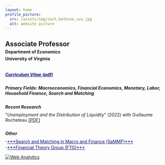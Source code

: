 ```yaml
---
layout: home
profile_picture:
  src: /assets/img/zach_bethune_uva.jpg
  alt: website picture
---
```


## Associate Professor
<p style="margin-bottom:-.40cm;"></p>

#### Department of Economics
<p style="margin-bottom:-.40cm;"></p>

#### University of Virginia
<p style="margin-bottom: .9cm;"></p>


<h5> 
  <a 
  style="color: #0b0e73" href="./assets/pdfs/ZB-CV.pdf" target="_blank" rel="noopener noreferrer"><b>Curriculum Vitae (pdf)</b>
  </a>
</h5>
<p style="margin-bottom:.7cm;"></p>


##### **Primary Fields**: Macroeconomics,  Financial Economics, Monetary, Labor, Household Finance, Search and Matching
<p style="margin-bottom:.7cm;"></p>

##### **Recent Research**
<p style="margin-bottom:-.40cm;"></p>

"*Unemployment and the Distribution of Liquidity*" (2022) with Guillaume Rocheteau <a href="./assets/pdfs/BR_Jan2022.pdf" target="_blank" rel="noopener noreferrer">[PDF]</a>
<p style="margin-bottom:.70cm;"></p>

##### **Other**
<p style="margin-bottom:-.40cm;"></p>
-<a style="color: #0b0e73" href="https://sammf.com" target="_blank" rel="noopener noreferrer" color="blue">***Search and Matching in Macro and Finance (SaMMF)***</a> 
<p style="margin-bottom:-.30cm;"></p>
-<a style="color: #0b0e73" href="https://www.financetheory.org/" target="_blank" rel="noopener noreferrer" color="blue">***Financial Theory Group (FTG)*** </a> 
<p style="margin-bottom:0cm;"></p>

<!-- <img src="../assets/img/uva_logo_color.png" alt="uva" width="280" class="center"> -->



<!-- Default Statcounter code for Personal Webpage
http://www.zachbethune.com -->
<script type="text/javascript">
var sc_project=12335011; 
var sc_invisible=1; 
var sc_security="59050621"; 
</script>
<script type="text/javascript"
src="https://www.statcounter.com/counter/counter.js"
async></script>
<noscript><div class="statcounter"><a title="Web Analytics"
href="https://statcounter.com/" target="_blank"><img
class="statcounter"
src="https://c.statcounter.com/12335011/0/59050621/1/"
alt="Web Analytics"
referrerPolicy="no-referrer-when-downgrade"></a></div></noscript>
<!-- End of Statcounter Code -->


<!-- Global site tag (gtag.js) - Google Analytics -->
<script async src="https://www.googletagmanager.com/gtag/js?id=G-HRSX1LP7F5"></script>
<script>
  window.dataLayer = window.dataLayer || [];
  function gtag(){dataLayer.push(arguments);}
  gtag('js', new Date());

  gtag('config', 'G-HRSX1LP7F5');
</script>
<!-- End of Google Analytics Code -->
